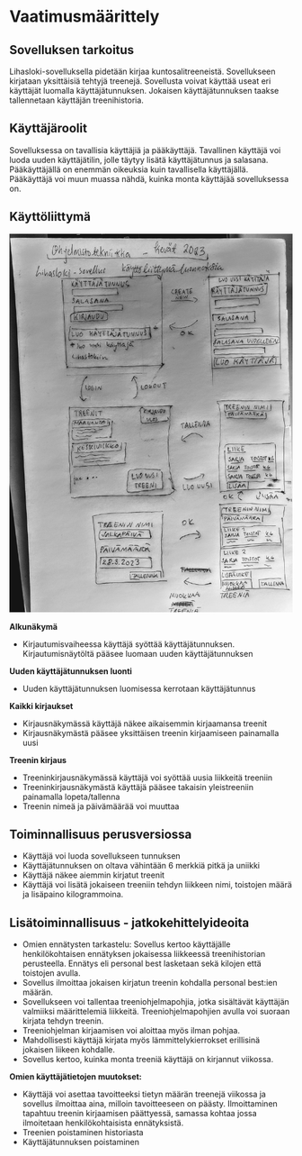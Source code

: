 # Vaatimusmäärittely
## Sovelluksen tarkoitus

Lihasloki-sovelluksella pidetään kirjaa kuntosalitreeneistä. Sovellukseen kirjataan yksittäisiä tehtyjä treenejä. Sovellusta voivat käyttää useat eri käyttäjät luomalla käyttäjätunnuksen. Jokaisen käyttäjätunnuksen taakse tallennetaan käyttäjän treenihistoria.

## Käyttäjäroolit

Sovelluksessa on tavallisia käyttäjiä ja pääkäyttäjä. Tavallinen käyttäjä voi luoda uuden käyttäjätilin, jolle täytyy lisätä käyttäjätunnus ja salasana. Pääkäyttäjällä on enemmän oikeuksia kuin tavallisella käyttäjällä. Pääkäyttäjä voi muun muassa nähdä, kuinka monta käyttäjää sovelluksessa on.

## Käyttöliittymä
  
  
![](./kuvat/kayttoliittyma-luonnoksia.jpg)  
  

**Alkunäkymä**
- Kirjautumisvaiheessa käyttäjä syöttää  käyttäjätunnuksen. Kirjautumisnäytöltä pääsee luomaan uuden käyttäjätunnuksen

**Uuden käyttäjätunnuksen luonti**
- Uuden käyttäjätunnuksen luomisessa kerrotaan käyttäjätunnus

**Kaikki kirjaukset**
- Kirjausnäkymässä käyttäjä näkee aikaisemmin kirjaamansa treenit
- Kirjausnäkymästä pääsee yksittäisen treenin kirjaamiseen painamalla uusi

**Treenin kirjaus**
- Treeninkirjausnäkymässä käyttäjä voi syöttää uusia liikkeitä treeniin
- Treeninkirjausnäkymästä käyttäjä pääsee takaisin yleistreeniin painamalla lopeta/tallenna
- Treenin nimeä ja päivämäärää voi muuttaa


## Toiminnallisuus perusversiossa
- Käyttäjä voi luoda sovellukseen tunnuksen
- Käyttäjätunnuksen on oltava vähintään 6 merkkiä pitkä ja uniikki
- Käyttäjä näkee aiemmin kirjatut treenit
- Käyttäjä voi lisätä jokaiseen treeniin tehdyn liikkeen nimi, toistojen määrä ja lisäpaino kilogrammoina. 

## Lisätoiminnallisuus - jatkokehittelyideoita
- Omien ennätysten tarkastelu: Sovellus kertoo käyttäjälle henkilökohtaisen ennätyksen jokaisessa liikkeessä treenihistorian perusteella. Ennätys eli personal best lasketaan sekä kilojen että toistojen avulla. 
- Sovellus ilmoittaa jokaisen kirjatun treenin kohdalla personal best:ien määrän. 
- Sovellukseen voi tallentaa treeniohjelmapohjia, jotka sisältävät käyttäjän valmiiksi määrittelemiä liikkeitä. Treeniohjelmapohjien avulla voi suoraan kirjata tehdyn treenin. 
- Treeniohjelman kirjaamisen voi aloittaa myös ilman pohjaa.
- Mahdollisesti käyttäjä kirjata myös lämmittelykierrokset erillisinä jokaisen liikeen kohdalle. 
- Sovellus kertoo, kuinka monta treeniä käyttäjä on kirjannut viikossa.

**Omien käyttäjätietojen muutokset:**

- Käyttäjä voi asettaa tavoitteeksi tietyn määrän treenejä viikossa ja sovellus ilmoittaa 			aina, milloin tavoitteeseen on päästy. Ilmoittaminen tapahtuu treenin kirjaamisen päättyessä, samassa kohtaa jossa ilmoitetaan henkilökohtaisista ennätyksistä.
- Treenien poistaminen historiasta
- Käyttäjätunnuksen poistaminen

